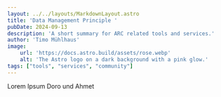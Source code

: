 ```yaml
---
layout: ../../layouts/MarkdownLayout.astro
title: 'Data Management Principle '
pubDate: 2024-09-13
description: 'A short summary for ARC related tools and services.'
author: 'Timo Mühlhaus'
image:
    url: 'https://docs.astro.build/assets/rose.webp'
    alt: 'The Astro logo on a dark background with a pink glow.'
tags: ["tools", "services", "community"]
---
```

Lorem Ipsum Doro und Ahmet